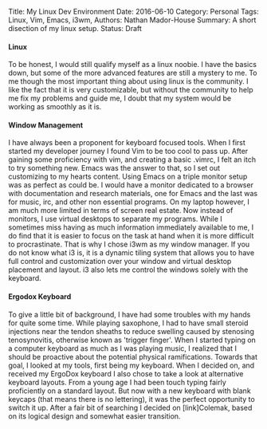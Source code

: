 Title: My Linux Dev Environment
Date: 2016-06-10
Category: Personal
Tags: Linux, Vim, Emacs, i3wm, 
Authors: Nathan Mador-House
Summary: A short disection of my linux setup.
Status: Draft

#### Linux

To be honest, I would still qualify myself as a linux noobie. I have the basics down, but some of the more advanced features are still a mystery to me. To me though the most important thing about using linux is the community. I like the fact that it is very customizable, but without the community to help me fix my problems and guide me, I doubt that my system would be working as smoothly as it is.

#### Window Management

I have always been a proponent for keyboard focused tools. When I first started my developer journey I found Vim to be too cool to pass up. After gaining some proficiency with vim, and creating a basic .vimrc, I felt an itch to try something new. Emacs was the answer to that, so I set out customizing to my hearts content.
Using Emacs on a triple monitor setup was as perfect as could be. I would have a monitor dedicated to a browser with documentation and research materials, one for Emacs and the last was for music, irc, and other non essential programs.
On my laptop however, I am much more limited in terms of screen real estate. Now instead of monitors, I use virtual desktops to separate my programs. While I sometimes miss having as much information immediately available to me, I do find that it is easier to focus on the task at hand when it is more difficult to procrastinate. That is why I chose i3wm as my window manager. If you do not know what i3 is, it is a dynamic tiling system that allows you to have full control and customization over your window and virtual desktop placement and layout. i3 also lets me control the windows solely with the keyboard.

#### Ergodox Keyboard

To give a little bit of background, I have had some troubles with my hands for quite some time. While playing saxophone, I had to have small steroid injections near the tendon sheaths to reduce swelling caused by stenosing tenosynovitis, otherwise known as 'trigger finger'.
When I started typing on a computer keyboard as much as I was playing music, I realized that I should be proactive about the potential physical ramifications. Towards that goal, I looked at my tools, first being my keyboard. When I decided on, and received my ErgoDox keyboard I also chose to take a look at alternative keyboard layouts. From a young age I had been touch typing fairly proficiently on a standard layout. But now with a new keyboard with blank keycaps (that means there is no lettering), it was the perfect opportunity to switch it up. After a fair bit of searching I decided on [link]Colemak, based on its logical design and somewhat easier transition.


